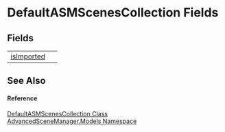 # DefaultASMScenesCollection Fields




## Fields
<table>
<tr>
<td><a href="F_AdvancedSceneManager_Models_DefaultASMScenesCollection_isImported.md">isImported</a></td>
<td> </td></tr>
</table>

## See Also


#### Reference
<a href="T_AdvancedSceneManager_Models_DefaultASMScenesCollection.md">DefaultASMScenesCollection Class</a>  
<a href="N_AdvancedSceneManager_Models.md">AdvancedSceneManager.Models Namespace</a>  
